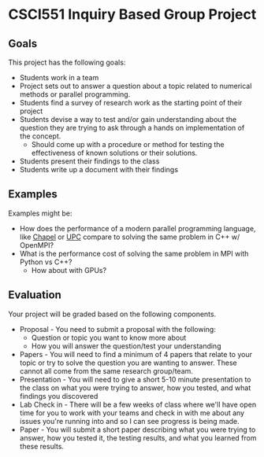 # CSCI551 Inquiry Based Group Project

## Goals
This project has the following goals:

* Students work in a team
* Project sets out to answer a question about a topic related to numerical methods or parallel programming. 
* Students find a survey of research work as the starting point of their project
* Students devise a way to test and/or gain understanding about the question they are trying to ask through a hands on implementation of the concept.
	* Should come up with a procedure or method for testing the effectiveness of known solutions or their solutions.
* Students present their findings to the class
* Students write up a document with their findings


## Examples
Examples might be:

* How does the performance of a modern parallel programming language, like [Chapel](https://chapel-lang.org/) or [UPC](https://upc.lbl.gov/) compare to solving the same problem in C++ w/ OpenMPI?
* What is the performance cost of solving the same problem in MPI with Python vs C++?
	* How about with GPUs?


## Evaluation

Your project will be graded based on the following components.

* Proposal - You need to submit a proposal with the following:
	* Question or topic you want to know more about
	* How you will answer the question/test your understanding
* Papers - You will need to find a minimum of 4 papers that relate to your topic or try to solve the question you are wanting to answer. These cannot all come from the same research group/team.
* Presentation - You will need to give a short 5-10 minute presentation to the class on what you were trying to answer, how you tested, and what findings you discovered
* Lab Check in - There will be a few weeks of class where we'll have open time for you to work with your teams and check in with me about any issues you're running into and so I can see progress is being made. 
* Paper - You will submit a short paper describing what you were trying to answer, how you tested it, the testing results, and what you learned from these results.
